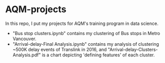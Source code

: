 # AQM-projects
In this repo, I put my projects for AQM's training program in data science.
* "Bus stop clusters.ipynb" contains my clustering of Bus stops in Metro Vancouver.
* "Arrival-delay-Final Analysis.ipynb" contains my analysis of clustering ~500K delay events of Translink in 2016, and "Arrival-delay-Clusters-Analysis.pdf" is a chart depicting 'defining features'
of each cluster.
